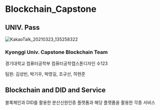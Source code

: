 # Blockchain_Capstone
## UNIV. Pass
![KakaoTalk_20210323_135258322](https://user-images.githubusercontent.com/65976572/112437406-43f40180-8d8a-11eb-945d-d7eaaab5edfe.png)
### Kyonggi Univ. Capstone Blockchain Team

경기대학교 컴퓨터공학부
컴퓨터공학캡스톤디자인 수123

팀원: 김성빈, 박기우, 박영길, 조규선, 하현준


## Blockchain and DID and Service

블록체인과 DID를 활용한 분산신원인증 플랫폼과 해당 플랫폼을 활용한 각종 서비스
